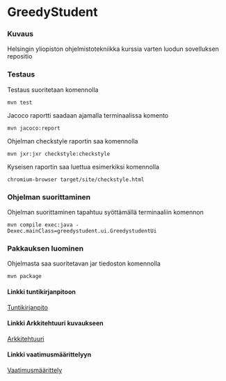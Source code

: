 # GreedyStudent

### Kuvaus

Helsingin yliopiston ohjelmistotekniikka kurssia varten luodun sovelluksen repositio

### Testaus

Testaus suoritetaan komennolla 

``` 
mvn test
```

Jacoco raportti saadaan ajamalla terminaalissa komento


```
mvn jacoco:report
```

Ohjelman checkstyle raportin saa komennolla

```
mvn jxr:jxr checkstyle:checkstyle
```
Kyseisen raportin saa luettua esimerkiksi komennolla

```
chromium-browser target/site/checkstyle.html
```

### Ohjelman suorittaminen

Ohjelman suorittaminen tapahtuu syöttämällä terminaaliin komennon

```
mvn compile exec:java -Dexec.mainClass=greedystudent.ui.GreedystudentUi 
```

### Pakkauksen luominen

Ohjelmasta saa suoritetavan jar tiedoston komennolla 

```
mvn package
```

####  Linkki tuntikirjanpitoon
[Tuntikirjanpito](https://github.com/Mikxdi/OTharkkatyo19/blob/master/documentation/Tuntikirjanpito.md)

#### Linkki Arkkitehtuuri kuvaukseen
[Arkkitehtuuri](https://github.com/Mikxdi/OTharkkatyo19/blob/master/documentation/Arkkitehtuuri.md)

#### Linkki vaatimusmäärittelyyn
[Vaatimusmäärittely](https://github.com/Mikxdi/OTharkkatyo19/blob/master/documentation/Vaatimusmaarittely.md)
